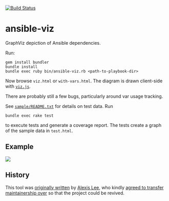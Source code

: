 [![Build Status](https://travis-ci.org/aspiers/ansible-viz.svg?branch=master)](https://travis-ci.org/aspiers/ansible-viz)

ansible-viz
===========

GraphViz depiction of Ansible dependencies.

Run:

    gem install bundler
    bundle install
    bundle exec ruby bin/ansible-viz.rb <path-to-playbook-dir>

Now browse `viz.html` or `with-vars.html`. The diagram is drawn
client-side with [`viz.js`](https://github.com/mdaines/viz.js/).

There are probably still a few bugs, particularly around var usage tracking.

See [`sample/README.txt`](sample/README.txt) for details on test
data. Run

    bundle exec rake test

to execute tests and generate a coverage report. The tests create a
graph of the sample data in `test.html`.

## Example

![](example.png)

## History

This tool was [originally written](https://github.com/lxsli/ansible-viz)
by [Alexis Lee](https://github.com/lxsli/ansible-viz), who kindly
[agreed to transfer maintainership over](https://github.com/lxsli/ansible-viz/issues/3)
so that the project could be revived.
